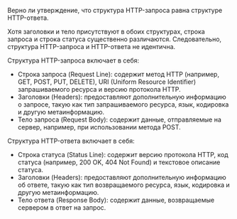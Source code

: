 Верно ли утверждение, что структура HTTP-запроса равна структуре HTTP-ответа.


Хотя заголовки и тело присутствуют в обоих структурах, строка запроса и строка статуса существенно различаются. Следовательно, структура HTTP-запроса и HTTP-ответа не идентична.

Структура HTTP-запроса включает в себя:

- Строка запроса (Request Line): содержит метод HTTP (например, GET, POST, PUT, DELETE), URI (Uniform Resource Identifier) запрашиваемого ресурса и версию протокола HTTP.
- Заголовки (Headers): предоставляют дополнительную информацию о запросе, такую как тип запрашиваемого ресурса, язык, кодировка и другую метаинформацию.
- Тело запроса (Request Body): содержит данные, отправляемые на сервер, например, при использовании метода POST.

Структура HTTP-ответа включает в себя:

- Строка статуса (Status Line): содержит версию протокола HTTP, код статуса (например, 200 OK, 404 Not Found) и текстовое описание статуса.
- Заголовки (Headers): предоставляют дополнительную информацию об ответе, такую как тип возвращаемого ресурса, язык, кодировка и другую метаинформацию.
- Тело ответа (Response Body): содержит данные, возвращаемые сервером в ответ на запрос.

